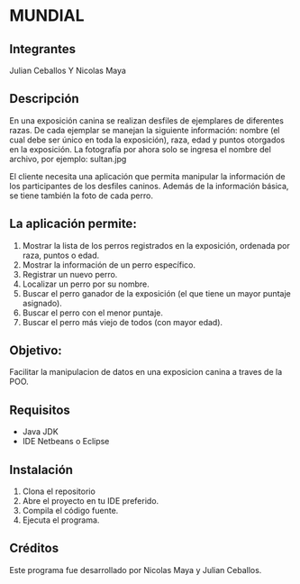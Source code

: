 # MUNDIAL
## Integrantes
Julian Ceballos Y Nicolas Maya
## Descripción
En una exposición canina se realizan desfiles de ejemplares de diferentes razas. De cada ejemplar se manejan la siguiente información: nombre (el cual debe ser único en toda la exposición), raza, edad y puntos otorgados en la exposición. La fotografía por ahora solo se ingresa el nombre del archivo, por ejemplo: sultan.jpg

El cliente necesita una aplicación que permita manipular la información de los participantes de los desfiles caninos. Además de la información básica, se tiene también la foto de cada perro.

## La aplicación permite:
1. Mostrar la lista de los perros registrados en la exposición, ordenada por raza, puntos o edad.
2. Mostrar la información de un perro específico.
3. Registrar un nuevo perro.
4. Localizar un perro por su nombre.
5. Buscar el perro ganador de la exposición (el que tiene un mayor puntaje asignado).
6. Buscar el perro con el menor puntaje.
7. Buscar el perro más viejo de todos (con mayor edad).

## Objetivo:
Facilitar la manipulacion de datos en una exposicion canina a traves de la POO.

## Requisitos
- Java JDK 
- IDE Netbeans o Eclipse

## Instalación
1. Clona el repositorio 
2. Abre el proyecto en tu IDE preferido.
3. Compila el código fuente.
4. Ejecuta el programa.

## Créditos
Este programa fue desarrollado por Nicolas Maya y Julian Ceballos.
